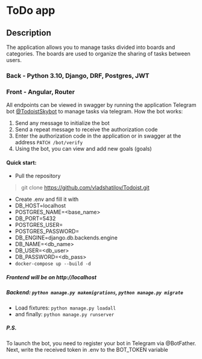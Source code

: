 # ToDo app
## Description
The application allows you to manage tasks divided into boards and categories.
The boards are used to organize the sharing of tasks between users.

### Back - Python 3.10, Django, DRF, Postgres, JWT
### Front - Angular, Router

All endpoints can be viewed in swagger by running the application
Telegram bot [@TodoistSkybot](https://t.me/todoskybot ) to manage tasks via telegram.
How the bot works:
1. Send any message to initialize the bot
2. Send a repeat message to receive the authorization code
3. Enter the authorization code in the application or in swagger at the address `PATCH /bot/verify`
4. Using the bot, you can view and add new goals (goals)

#### Quick start: 
- Pull the repository 
>git clone https://github.com/vladshatilov/Todoist.git
- Create .env and fill it with 
- DB_HOST=localhost
- POSTGRES_NAME=<base_name>
- DB_PORT=5432
- POSTGRES_USER=<user>
- POSTGRES_PASSWORD=<password>
- DB_ENGINE=django.db.backends.engine
- DB_NAME=<db_name>
- DB_USER=<db_user>
- DB_PASSWORD=<db_pass>
- `docker-compose up --build -d`
##### Frontend will be on http://localhost
##### Backend: `python manage.py makemigrations`, `python manage.py migrate `
- Load fixtures: `python manage.py loadall` 
- and finally: `python manage.py runserver`

##### P.S.
To launch the bot, you need to register your bot in Telegram via @BotFather.
Next, write the received token in .env to the BOT_TOKEN variable